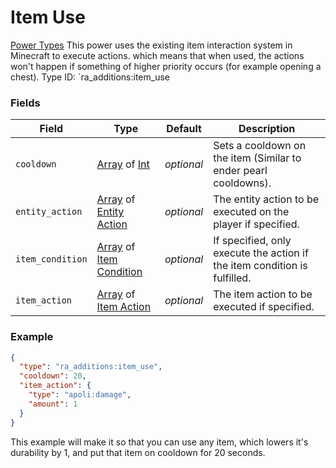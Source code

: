 # Item Use
[Power Types](../power_types.md)
This power uses the existing item interaction system in Minecraft to execute actions. which means that when used, the actions won't happen if something of higher priority occurs (for example opening a chest).
Type ID: `ra_additions:item_use
### Fields
 | Field | Type | Default | Description | 
|---|---|---|---|
 | `cooldown` | [Array](../data_types/array.md) of [Int](../data_types/int.md) | _optional_ | Sets a cooldown on the item (Similar to ender pearl cooldowns). | 
 | `entity_action` | [Array](../data_types/array.md) of [Entity Action](../entity_action_types.md) | _optional_ | The entity action to be executed on the player if specified. | 
 | `item_condition` | [Array](../data_types/array.md) of [Item Condition](../item_condition_types.md) | _optional_ | If specified, only execute the action if the item condition is fulfilled. | 
 | `item_action` | [Array](../data_types/array.md) of [Item Action](../item_action_types.md) | _optional_ | The item action to be executed if specified. | 

### Example
```json
{
  "type": "ra_additions:item_use",
  "cooldown": 20,
  "item_action": {
    "type": "apoli:damage",
    "amount": 1
  }
}
```
This example will make it so that you can use any item, which lowers it's durability by 1, and put that item on cooldown for 20 seconds.
